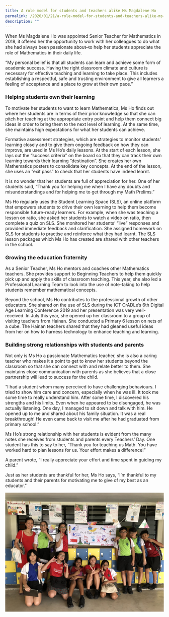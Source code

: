 ```yaml
---
title: A role model for students and teachers alike Ms Magdalene Ho
permalink: /2020/01/21/a-role-model-for-students-and-teachers-alike-ms-magdalene-ho/
description: ""
---
```

<p>When Ms Magdalene Ho was appointed Senior Teacher for Mathematics in 2018, it offered her the opportunity to work with her colleagues to do what she had always been passionate about ̶ to help her students appreciate the role of Mathematics in their daily life.</p>
<p>&ldquo;My personal belief is that all students can learn and achieve some form of academic success. Having the right classroom climate and culture is necessary for effective teaching and learning to take place. This includes establishing a respectful, safe and trusting environment to give all learners a feeling of acceptance and a place to grow at their own pace.&rdquo;</p>
<h3><strong>Helping students own their learning</strong></h3>
<p>To motivate her students to want to learn Mathematics, Ms Ho finds out where her students are in terms of their prior knowledge so that she can pitch her teaching at the appropriate entry point and help them connect big ideas in order to bring them to the next level of learning. At the same time, she maintains high expectations for what her students can achieve.</p>
<p>Formative assessment strategies, which are strategies to monitor students&rsquo; learning closely and to give them ongoing feedback on how they can improve, are used in Ms Ho&rsquo;s daily lessons. At the start of each lesson, she lays out the &ldquo;success criteria&rdquo; on the board so that they can track their own learning towards their learning &ldquo;destination&rdquo;. She creates her own Mathematics posters to consolidate key concepts. At the end of the lesson, she uses an &ldquo;exit pass&rdquo; to check that her students have indeed learnt.</p>
<p>It is no wonder that her students are full of appreciation for her. One of her students said, &ldquo;Thank you for helping me when I have any doubts and misunderstandings and for helping me to get through my Math Prelims.&rdquo;</p>
<p>Ms Ho regularly uses the Student Learning Space (SLS), an online platform that empowers students to drive their own learning to help them become responsible future-ready learners. For example, when she was teaching a lesson on ratio, she asked her students to watch a video on ratio, then complete a quiz on SLS. She monitored her students&rsquo; &ldquo;live&rdquo; responses and provided immediate feedback and clarification. She assigned homework on SLS for students to practise and reinforce what they had learnt. The SLS lesson packages which Ms Ho has created are shared with other teachers in the school.</p>
<h3><strong>Growing the education fraternity</strong></h3>
<p>As a Senior Teacher, Ms Ho mentors and coaches other Mathematics teachers. She provides support to Beginning Teachers to help them quickly pick up and apply the skills of classroom teaching. This year, she also led a Professional Learning Team to look into the use of note-taking to help students remember mathematical concepts.</p>
<p>Beyond the school, Ms Ho contributes to the professional growth of other educators. She shared on the use of SLS during the ICT CrADLe&rsquo;s 6th Digital Age Learning Conference 2019 and her presentation was very well-received. In July this year, she opened up her classroom to a group of visiting teachers from Hainan.&nbsp;She conducted a Primary 6 lesson on nets of a cube. The Hainan teachers shared that they had gleaned useful ideas from her on how to harness technology to enhance teaching and learning.</p>
<h3><strong>Building strong relationships with students and parents</strong></h3>
<p>Not only is Ms Ho a passionate Mathematics teacher, she is also a caring teacher who makes it a point to get to know her students beyond the classroom so that she can connect with and relate better to them. She maintains close communication with parents as she believes that a close partnership will lead to success for the child.</p>
<p>&ldquo;I had a student whom many perceived to have challenging behaviours. I tried to show him care and concern, especially when he was ill. It took me some time to really understand him. After some time, I discovered his strengths and his limits. Even when he appeared to be disengaged, he was actually listening. One day, I managed to sit down and talk with him. He opened up to me and shared about his family situation.&nbsp;It was a real breakthrough! He even came back to visit me after he had graduated from primary school.&rdquo;</p>
<p>Ms Ho&rsquo;s strong relationship with her students is evident from the many notes she receives from students and parents every Teachers&rsquo; Day. One student has this to say to her, &ldquo;Thank you for teaching us Math. You have worked hard to plan lessons for us. Your effort makes a difference!&rdquo;</p>
<p>A parent wrote, &ldquo;I really appreciate your effort and time spent in guiding my child.&rdquo;</p>
<p>Just as her students are thankful for her, Ms Ho says, &ldquo;I&rsquo;m thankful to my students and their parents for motivating me to give of my best as an educator.&rdquo;</p>

![](/images/IMG_9716.jpeg)